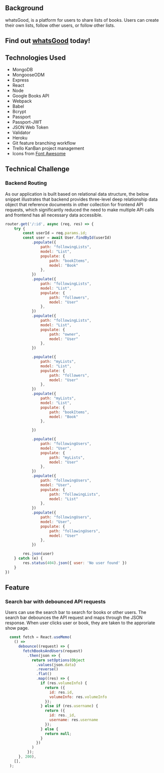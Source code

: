 ## Background

whatsGood, is a platform for users to share lists of books. Users can create their own lists, follow other users, or follow other lists.

## Find out [whatsGood](https://whats-good-now.herokuapp.com/#/) today!

## Technologies Used

- MongoDB
- MongooseODM
- Express
- React
- Node
- Google Books API
- Webpack
- Babel
- Bcrypt
- Passport
- Passport-JWT
- JSON Web Token
- Validator
- Heroku
- Git feature branching workflow
- Trello KanBan project management 
- Icons from [Font Awesome](https://fontawesome.com/)

## Technical Challenge 

### Backend Routing 

As our application is built based on relational data structure, the below snippet illustrates that backend provides three-level deep relationship data object that reference documents in other collection for frontend API requests, which significantly reduced the need to make multiple API calls and frontend has all necessary data accessible.

```js
router.get('/:id', async (req, res) => {
    try {
        const userId = req.params.id;
        const user = await User.findById(userId)
            .populate({
                path: "followingLists",
                model: "List",
                populate: {
                    path: "bookItems",
                    model: "Book"
                },
            })
            .populate({
                path: "followingLists",
                model: "List",
                populate: {
                    path: "followers",
                    model: "User"
                },
            })
            .populate({
                path: "followingLists",
                model: "List",
                populate: {
                    path: "owner",
                    model: "User"
                },
            })

            .populate({
                path: "myLists",
                model: "List",
                populate: {
                    path: "followers",
                    model: "User"
                },
            })
            .populate({
                path: "myLists",
                model: "List",
                populate: {
                    path: "bookItems",
                    model: "Book"
                },

            })

            .populate({
                path: "followingUsers",
                model: "User",
                populate: {
                    path: "myLists",
                    model: "User"
                },
            })
            .populate({
                path: "followingUsers",
                model: "User",
                populate: {
                    path: "followingLists",
                    model: "List"
                },
            })
            .populate({
                path: "followingUsers",
                model: "User",
                populate: {
                    path: "followingUsers",
                    model: "User"
                },
            })

        res.json(user)
    } catch (e) {
        res.status(404).json({ user: 'No user found' })
    }
})
```

## Feature

### Search bar with debounced API requests

Users can use the search bar to search for books or other users. The search bar debounces the API request and maps through the JSON response. When user clicks user or book, they are taken to the approriate show page.

```js
  const fetch = React.useMemo(
    () =>
      debounce((request) => {
        fetchBooksAndUsers(request)
          .then(json => {
            return setOptions(Object
              .values(json.data)
              .reverse()
              .flat()
              .map((res) => {
                if (res.volumeInfo) {
                  return ({
                    id: res.id,
                    volumeInfo: res.volumeInfo
                  });
                } else if (res.username) {
                  return ({
                    id: res._id,
                    username: res.username
                  });
                } else {
                  return null;
                }
              })
            )
          });
      }, 200),
    [],
  );
```

